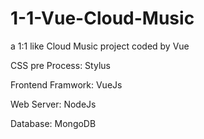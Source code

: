 # 1-1-Vue-Cloud-Music
a 1:1 like Cloud Music project coded by Vue

CSS pre Process: Stylus

Frontend Framwork: VueJs

Web Server: NodeJs

Database: MongoDB
